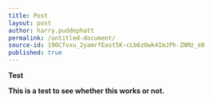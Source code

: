 ```yaml
---
title: Post
layout: post
author: harry.puddephatt
permalink: /untitled-document/
source-id: 190Cfvxu_2yamrfEast5K-cLb6zOwk4ImJPh-ZNMz_e0
published: true
---
```

**Test**

**This is a test to see whether this works or not.**

